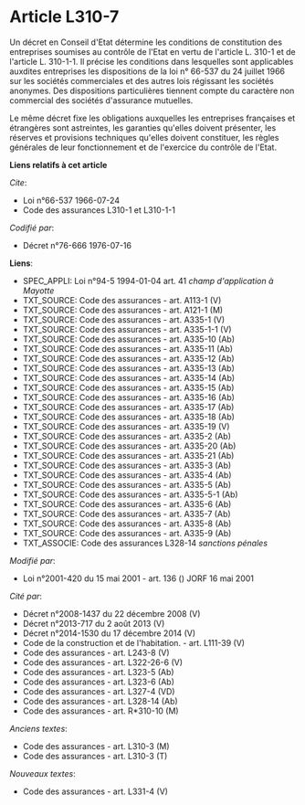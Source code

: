 # Article L310-7

Un décret en Conseil d'Etat détermine les conditions de constitution des entreprises soumises au contrôle de l'Etat en vertu
de l'article L. 310-1 et de l'article L. 310-1-1. Il précise les conditions dans lesquelles sont applicables auxdites
entreprises les dispositions de la loi n° 66-537 du 24 juillet 1966 sur les sociétés commerciales et des autres lois
régissant les sociétés anonymes. Des dispositions particulières tiennent compte du caractère non commercial des sociétés
d'assurance mutuelles.

Le même décret fixe les obligations auxquelles les entreprises françaises et étrangères sont astreintes, les garanties
qu'elles doivent présenter, les réserves et provisions techniques qu'elles doivent constituer, les règles générales de leur
fonctionnement et de l'exercice du contrôle de l'Etat.

**Liens relatifs à cet article**

_Cite_:

  - Loi n°66-537 1966-07-24
  - Code des assurances L310-1 et L310-1-1

_Codifié par_:

  - Décret n°76-666 1976-07-16

**Liens**:

  - SPEC_APPLI: Loi n°94-5 1994-01-04 art. 41 *champ d'application à Mayotte*
  - TXT_SOURCE: Code des assurances - art. A113-1 (V)
  - TXT_SOURCE: Code des assurances - art. A121-1 (M)
  - TXT_SOURCE: Code des assurances - art. A335-1 (V)
  - TXT_SOURCE: Code des assurances - art. A335-1-1 (V)
  - TXT_SOURCE: Code des assurances - art. A335-10 (Ab)
  - TXT_SOURCE: Code des assurances - art. A335-11 (Ab)
  - TXT_SOURCE: Code des assurances - art. A335-12 (Ab)
  - TXT_SOURCE: Code des assurances - art. A335-13 (Ab)
  - TXT_SOURCE: Code des assurances - art. A335-14 (Ab)
  - TXT_SOURCE: Code des assurances - art. A335-15 (Ab)
  - TXT_SOURCE: Code des assurances - art. A335-16 (Ab)
  - TXT_SOURCE: Code des assurances - art. A335-17 (Ab)
  - TXT_SOURCE: Code des assurances - art. A335-18 (Ab)
  - TXT_SOURCE: Code des assurances - art. A335-19 (V)
  - TXT_SOURCE: Code des assurances - art. A335-2 (Ab)
  - TXT_SOURCE: Code des assurances - art. A335-20 (Ab)
  - TXT_SOURCE: Code des assurances - art. A335-21 (Ab)
  - TXT_SOURCE: Code des assurances - art. A335-3 (Ab)
  - TXT_SOURCE: Code des assurances - art. A335-4 (Ab)
  - TXT_SOURCE: Code des assurances - art. A335-5 (Ab)
  - TXT_SOURCE: Code des assurances - art. A335-5-1 (Ab)
  - TXT_SOURCE: Code des assurances - art. A335-6 (Ab)
  - TXT_SOURCE: Code des assurances - art. A335-7 (Ab)
  - TXT_SOURCE: Code des assurances - art. A335-8 (Ab)
  - TXT_SOURCE: Code des assurances - art. A335-9 (Ab)
  - TXT_ASSOCIE: Code des assurances L328-14 *sanctions pénales*

_Modifié par_:

  - Loi n°2001-420 du 15 mai 2001 - art. 136 () JORF 16 mai 2001

_Cité par_:

  - Décret n°2008-1437 du 22 décembre 2008 (V)
  - Décret n°2013-717 du 2 août 2013 (V)
  - Décret n°2014-1530 du 17 décembre 2014 (V)
  - Code de la construction et de l'habitation. - art. L111-39 (V)
  - Code des assurances - art. L243-8 (V)
  - Code des assurances - art. L322-26-6 (V)
  - Code des assurances - art. L323-5 (Ab)
  - Code des assurances - art. L323-6 (Ab)
  - Code des assurances - art. L327-4 (VD)
  - Code des assurances - art. L328-14 (Ab)
  - Code des assurances - art. R*310-10 (M)

_Anciens textes_:

  - Code des assurances - art. L310-3 (M)
  - Code des assurances - art. L310-3 (T)

_Nouveaux textes_:

  - Code des assurances - art. L331-4 (V)
